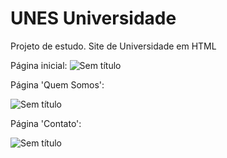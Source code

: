 # UNES Universidade
Projeto de estudo. Site de Universidade em HTML

Página inicial:
![Sem título](https://user-images.githubusercontent.com/54687122/65065324-957f2d00-d958-11e9-812b-cb9b4012a8c0.png)

Página 'Quem Somos':

![Sem título](https://user-images.githubusercontent.com/54687122/65065546-ff97d200-d958-11e9-9484-672f78534086.png)

Página 'Contato':

![Sem título](https://user-images.githubusercontent.com/54687122/65065717-59000100-d959-11e9-84ff-ac1afb797342.png)
